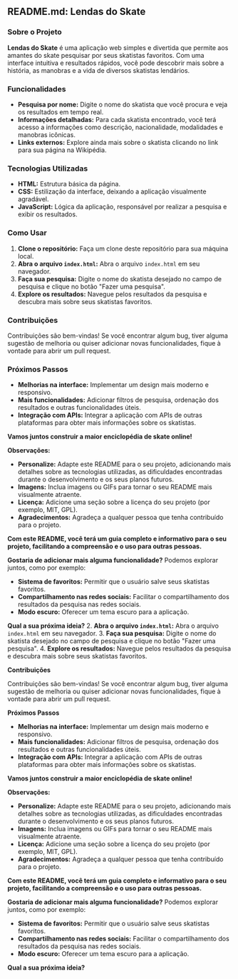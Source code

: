 ## **README.md: Lendas do Skate**

### **Sobre o Projeto**

**Lendas do Skate** é uma aplicação web simples e divertida que permite aos amantes do skate pesquisar por seus skatistas favoritos. Com uma interface intuitiva e resultados rápidos, você pode descobrir mais sobre a história, as manobras e a vida de diversos skatistas lendários.

### **Funcionalidades**

* **Pesquisa por nome:** Digite o nome do skatista que você procura e veja os resultados em tempo real.
* **Informações detalhadas:** Para cada skatista encontrado, você terá acesso a informações como descrição, nacionalidade, modalidades e manobras icônicas.
* **Links externos:** Explore ainda mais sobre o skatista clicando no link para sua página na Wikipédia.

### **Tecnologias Utilizadas**

* **HTML:** Estrutura básica da página.
* **CSS:** Estilização da interface, deixando a aplicação visualmente agradável.
* **JavaScript:** Lógica da aplicação, responsável por realizar a pesquisa e exibir os resultados.

### **Como Usar**

1. **Clone o repositório:** Faça um clone deste repositório para sua máquina local.
2. **Abra o arquivo `index.html`:** Abra o arquivo `index.html` em seu navegador.
3. **Faça sua pesquisa:** Digite o nome do skatista desejado no campo de pesquisa e clique no botão "Fazer uma pesquisa".
4. **Explore os resultados:** Navegue pelos resultados da pesquisa e descubra mais sobre seus skatistas favoritos.

### **Contribuições**

Contribuições são bem-vindas! Se você encontrar algum bug, tiver alguma sugestão de melhoria ou quiser adicionar novas funcionalidades, fique à vontade para abrir um pull request.

### **Próximos Passos**

* **Melhorias na interface:** Implementar um design mais moderno e responsivo.
* **Mais funcionalidades:** Adicionar filtros de pesquisa, ordenação dos resultados e outras funcionalidades úteis.
* **Integração com APIs:** Integrar a aplicação com APIs de outras plataformas para obter mais informações sobre os skatistas.

**Vamos juntos construir a maior enciclopédia de skate online!** 

**Observações:**

* **Personalize:** Adapte este README para o seu projeto, adicionando mais detalhes sobre as tecnologias utilizadas, as dificuldades encontradas durante o desenvolvimento e os seus planos futuros.
* **Imagens:** Inclua imagens ou GIFs para tornar o seu README mais visualmente atraente.
* **Licença:** Adicione uma seção sobre a licença do seu projeto (por exemplo, MIT, GPL).
* **Agradecimentos:** Agradeça a qualquer pessoa que tenha contribuído para o projeto.

**Com este README, você terá um guia completo e informativo para o seu projeto, facilitando a compreensão e o uso para outras pessoas.**

**Gostaria de adicionar mais alguma funcionalidade?** Podemos explorar juntos, como por exemplo:

* **Sistema de favoritos:** Permitir que o usuário salve seus skatistas favoritos.
* **Compartilhamento nas redes sociais:** Facilitar o compartilhamento dos resultados da pesquisa nas redes sociais.
* **Modo escuro:** Oferecer um tema escuro para a aplicação.

**Qual a sua próxima ideia?**
2. **Abra o arquivo `index.html`:** Abra o arquivo `index.html` em seu navegador.
3. **Faça sua pesquisa:** Digite o nome do skatista desejado no campo de pesquisa e clique no botão "Fazer uma pesquisa".
4. **Explore os resultados:** Navegue pelos resultados da pesquisa e descubra mais sobre seus skatistas favoritos.

**Contribuições**

Contribuições são bem-vindas! Se você encontrar algum bug, tiver alguma sugestão de melhoria ou quiser adicionar novas funcionalidades, fique à vontade para abrir um pull request.

**Próximos Passos**

* **Melhorias na interface:** Implementar um design mais moderno e responsivo.
* **Mais funcionalidades:** Adicionar filtros de pesquisa, ordenação dos resultados e outras funcionalidades úteis.
* **Integração com APIs:** Integrar a aplicação com APIs de outras plataformas para obter mais informações sobre os skatistas.

**Vamos juntos construir a maior enciclopédia de skate online!** 

**Observações:**

* **Personalize:** Adapte este README para o seu projeto, adicionando mais detalhes sobre as tecnologias utilizadas, as dificuldades encontradas durante o desenvolvimento e os seus planos futuros.
* **Imagens:** Inclua imagens ou GIFs para tornar o seu README mais visualmente atraente.
* **Licença:** Adicione uma seção sobre a licença do seu projeto (por exemplo, MIT, GPL).
* **Agradecimentos:** Agradeça a qualquer pessoa que tenha contribuído para o projeto.

**Com este README, você terá um guia completo e informativo para o seu projeto, facilitando a compreensão e o uso para outras pessoas.**

**Gostaria de adicionar mais alguma funcionalidade?** Podemos explorar juntos, como por exemplo:

* **Sistema de favoritos:** Permitir que o usuário salve seus skatistas favoritos.
* **Compartilhamento nas redes sociais:** Facilitar o compartilhamento dos resultados da pesquisa nas redes sociais.
* **Modo escuro:** Oferecer um tema escuro para a aplicação.

**Qual a sua próxima ideia?**
```
